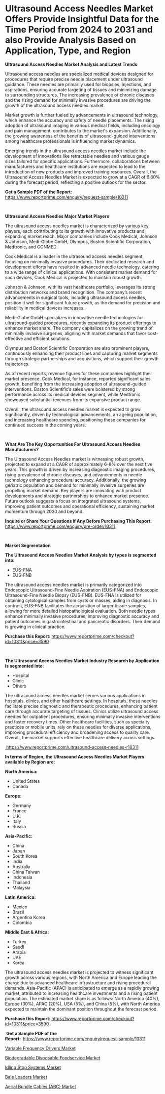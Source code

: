 <p><h1>Ultrasound Access Needles Market Offers Provide Insightful Data for the Time Period from 2024 to 2031 and also Provide Analysis Based on Application, Type, and Region</h1></p><p><strong>Ultrasound Access Needles Market Analysis and Latest Trends</strong></p>
<p><p>Ultrasound access needles are specialized medical devices designed for procedures that require precise needle placement under ultrasound guidance. These needles are primarily used for biopsies, injections, and aspirations, ensuring accurate targeting of tissues and minimizing damage to surrounding structures. The increasing prevalence of chronic diseases and the rising demand for minimally invasive procedures are driving the growth of the ultrasound access needles market.</p><p>Market growth is further fueled by advancements in ultrasound technology, which enhance the accuracy and safety of needle placements. The rising adoption of ultrasound imaging in various medical fields, including oncology and pain management, contributes to the market's expansion. Additionally, the growing awareness of the benefits of ultrasound-guided interventions among healthcare professionals is influencing market dynamics.</p><p>Emerging trends in the ultrasound access needles market include the development of innovations like retractable needles and various gauge sizes tailored for specific applications. Furthermore, collaborations between manufacturers and healthcare institutions are expected to lead to the introduction of new products and improved training resources. Overall, the Ultrasound Access Needles Market is expected to grow at a CAGR of 6.80% during the forecast period, reflecting a positive outlook for the sector.</p></p>
<p><strong>Get a Sample PDF of the Report:&nbsp;</strong> <a href="https://www.reportprime.com/enquiry/request-sample/10311">https://www.reportprime.com/enquiry/request-sample/10311</a></p>
<p>&nbsp;</p>
<p><strong>Ultrasound Access Needles Major Market Players</strong></p>
<p><p>The ultrasound access needles market is characterized by various key players, each contributing to its growth with innovative products and expanding market reach. Major companies include Cook Medical, Johnson & Johnson, Medi-Globe GmbH, Olympus, Boston Scientific Corporation, Medtronic, and CONMED.</p><p>Cook Medical is a leader in the ultrasound access needles segment, focusing on minimally invasive procedures. Their dedicated research and development efforts have resulted in advanced needle technology, catering to a wide range of clinical applications. With consistent market demand for such devices, Cook Medical is projected to maintain robust growth.</p><p>Johnson & Johnson, with its vast healthcare portfolio, leverages its strong distribution networks and brand recognition. The company’s recent advancements in surgical tools, including ultrasound access needles, position it well for significant future growth, as the demand for precision and reliability in medical devices increases.</p><p>Medi-Globe GmbH specializes in innovative needle technologies for ultrasound-guided procedures, recently expanding its product offerings to enhance market share. The company capitalizes on the growing trend of minimally invasive surgeries, aligning with market demands that favor cost-effective and efficient solutions.</p><p>Olympus and Boston Scientific Corporation are also prominent players, continuously enhancing their product lines and capturing market segments through strategic partnerships and acquisitions, which support their growth trajectories.</p><p>As of recent reports, revenue figures for these companies highlight their market presence. Cook Medical, for instance, reported significant sales growth, benefiting from the increasing adoption of ultrasound-guided interventions. Boston Scientific’s sales were bolstered by strong performance across its medical devices segment, while Medtronic showcased substantial revenues from its expansive product range.</p><p>Overall, the ultrasound access needles market is expected to grow significantly, driven by technological advancements, an ageing population, and increasing healthcare spending, positioning these companies for continued success in the coming years.</p></p>
<p>&nbsp;</p>
<p><strong>What Are The Key Opportunities For Ultrasound Access Needles Manufacturers?</strong></p>
<p><p>The Ultrasound Access Needles market is witnessing robust growth, projected to expand at a CAGR of approximately 6-8% over the next five years. This growth is driven by increasing diagnostic imaging procedures, rising prevalence of chronic diseases, and advancements in needle technology enhancing procedural accuracy. Additionally, the growing geriatric population and demand for minimally invasive surgeries are propelling market demand. Key players are innovating with product developments and strategic partnerships to enhance market presence. Future outlook suggests a focus on integrated ultrasound systems, improving patient outcomes and operational efficiency, sustaining market momentum through 2030 and beyond.</p></p>
<p><strong>Inquire or Share Your Questions If Any Before Purchasing This Report:</strong> <a href="https://www.reportprime.com/enquiry/pre-order/10311">https://www.reportprime.com/enquiry/pre-order/10311</a></p>
<p>&nbsp;</p>
<p><strong>Market Segmentation</strong></p>
<p><strong>The Ultrasound Access Needles Market Analysis by types is segmented into:</strong></p>
<p><ul><li>EUS-FNA</li><li>EUS-FNB</li></ul></p>
<p><p>The ultrasound access needles market is primarily categorized into Endoscopic Ultrasound-Fine Needle Aspiration (EUS-FNA) and Endoscopic Ultrasound-Fine Needle Biopsy (EUS-FNB). EUS-FNA is utilized for obtaining cytological samples from cysts or masses, aiding in diagnosis. In contrast, EUS-FNB facilitates the acquisition of larger tissue samples, allowing for more detailed histopathological evaluation. Both needle types enhance minimally invasive procedures, improving diagnostic accuracy and patient outcomes in gastrointestinal and pancreatic disorders. Their demand is growing in clinical practice.</p></p>
<p><strong>Purchase this Report:&nbsp;</strong><a href="https://www.reportprime.com/checkout?id=10311&price=3590">https://www.reportprime.com/checkout?id=10311&price=3590</a></p>
<p>&nbsp;</p>
<p><strong>The Ultrasound Access Needles Market Industry Research by Application is segmented into:</strong></p>
<p><ul><li>Hospital</li><li>Clinic</li><li>Others</li></ul></p>
<p><p>The ultrasound access needles market serves various applications in hospitals, clinics, and other healthcare settings. In hospitals, these needles facilitate precise diagnostic and therapeutic procedures, enhancing patient care through accurate targeting of tissues. Clinics utilize ultrasound access needles for outpatient procedures, ensuring minimally invasive interventions and faster recovery times. Other healthcare facilities, such as specialty practices or mobile units, rely on these needles for diverse applications, improving procedural efficiency and broadening access to quality care. Overall, the market supports effective healthcare delivery across settings.</p></p>
<p><a href="https://www.reportprime.com/ultrasound-access-needles-r10311">&nbsp;https://www.reportprime.com/ultrasound-access-needles-r10311</a></p>
<p><strong>In terms of Region, the Ultrasound Access Needles Market Players available by Region are:</strong></p>
<p>
    <p> <strong> North America: </strong>
        <ul>
            <li>United States</li>
            <li>Canada</li>
        </ul>
        </p> 
    <p> <strong> Europe: </strong>
        <ul>
            <li>Germany</li>
            <li>France</li>
            <li>U.K.</li>
            <li>Italy</li>
            <li>Russia</li>
        </ul>
        </p> 
    <p> <strong> Asia-Pacific: </strong>
        <ul>
            <li>China</li>
            <li>Japan</li>
            <li>South Korea</li>
            <li>India</li>
            <li>Australia</li>
            <li>China Taiwan</li>
            <li>Indonesia</li>
            <li>Thailand</li>
            <li>Malaysia</li>
        </ul>
        </p> 
    <p> <strong> Latin America: </strong>
        <ul>
            <li>Mexico</li>
            <li>Brazil</li>
            <li>Argentina Korea</li>
            <li>Colombia</li>
        </ul>
        </p> 
    <p> <strong> Middle East & Africa: </strong>
        <ul>
            <li>Turkey</li>
            <li>Saudi</li>
            <li>Arabia</li>
            <li>UAE</li>
            <li>Korea</li>
        </ul>
    </p>
    </p>
<p><p>The ultrasound access needles market is projected to witness significant growth across various regions, with North America and Europe leading the charge due to advanced healthcare infrastructure and rising procedural demands. Asia-Pacific (APAC) is anticipated to emerge as a rapidly growing market, attributed to increasing healthcare investments and a rising patient population. The estimated market share is as follows: North America (40%), Europe (30%), APAC (20%), USA (5%), and China (5%), with North America expected to maintain the dominant position throughout the forecast period.</p></p>
<p><strong>Purchase this Report: </strong><a href="https://www.reportprime.com/checkout?id=10311&price=3590">https://www.reportprime.com/checkout?id=10311&price=3590</a></p>
<p>&nbsp;<strong>Get a Sample PDF of the Report:&nbsp;&nbsp;</strong><a href="https://www.reportprime.com/enquiry/request-sample/10311">https://www.reportprime.com/enquiry/request-sample/10311</a></p>
<p><strong></strong></p>
<p><p><a href="https://www.linkedin.com/pulse/global-variable-frequency-drivers-market-trends-insights-growth-lbj5c?trackingId=M93XkjOHQC%2BGeCZmI8R7mg%3D%3D">Variable Frequency Drivers Market</a></p><p><a href="https://medium.com/@abigail.stewart9783456/the-biodegradable-disposable-foodservice-market-decisions-are-mostly-driven-by-resource-3199555ac4d2">Biodegradable Disposable Foodservice Market</a></p><p><a href="https://medium.com/@kirstencharriso/the-global-idling-stop-systems-market-is-at-the-forefront-of-innovation-driving-rapid-industry-6350ab91e520">Idling Stop Systems Market</a></p><p><a href="https://www.linkedin.com/pulse/how-bale-loaders-market-evolved-key-trends-regional-dynamics-unt0f?trackingId=Upmojr3LSYiYsVyTXG%2FNKw%3D%3D">Bale Loaders Market</a></p><p><a href="https://issuu.com/reportprime-2/docs/aerial-bundle-cables-abc-market-siz_20eb30e63d0f2d">Aerial Bundle Cables (ABC) Market</a></p></p>